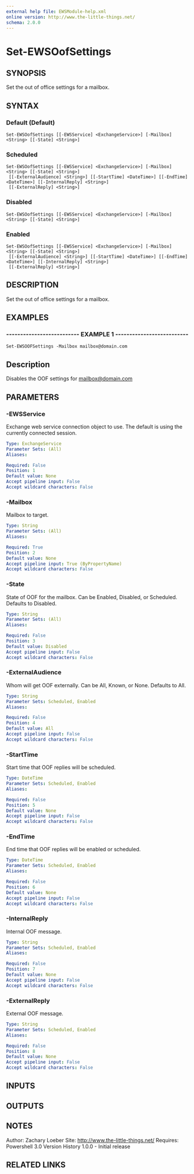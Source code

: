```yaml
---
external help file: EWSModule-help.xml
online version: http://www.the-little-things.net/
schema: 2.0.0
---
```


# Set-EWSOofSettings

## SYNOPSIS
Set the out of office settings for a mailbox.

## SYNTAX

### Default (Default)
```
Set-EWSOofSettings [[-EWSService] <ExchangeService>] [-Mailbox] <String> [[-State] <String>]
```

### Scheduled
```
Set-EWSOofSettings [[-EWSService] <ExchangeService>] [-Mailbox] <String> [[-State] <String>]
 [[-ExternalAudience] <String>] [[-StartTime] <DateTime>] [[-EndTime] <DateTime>] [[-InternalReply] <String>]
 [[-ExternalReply] <String>]
```

### Disabled
```
Set-EWSOofSettings [[-EWSService] <ExchangeService>] [-Mailbox] <String> [[-State] <String>]
```

### Enabled
```
Set-EWSOofSettings [[-EWSService] <ExchangeService>] [-Mailbox] <String> [[-State] <String>]
 [[-ExternalAudience] <String>] [[-StartTime] <DateTime>] [[-EndTime] <DateTime>] [[-InternalReply] <String>]
 [[-ExternalReply] <String>]
```

## DESCRIPTION
Set the out of office settings for a mailbox.

## EXAMPLES

### -------------------------- EXAMPLE 1 --------------------------
```
Set-EWSOOFSettings -Mailbox mailbox@domain.com
```

Description
--------------
Disables the OOF settings for mailbox@domain.com

## PARAMETERS

### -EWSService
Exchange web service connection object to use.
The default is using the currently connected session.

```yaml
Type: ExchangeService
Parameter Sets: (All)
Aliases: 

Required: False
Position: 1
Default value: None
Accept pipeline input: False
Accept wildcard characters: False
```

### -Mailbox
Mailbox to target.

```yaml
Type: String
Parameter Sets: (All)
Aliases: 

Required: True
Position: 2
Default value: None
Accept pipeline input: True (ByPropertyName)
Accept wildcard characters: False
```

### -State
State of OOF for the mailbox.
Can be Enabled, Disabled, or Scheduled.
Defaults to Disabled.

```yaml
Type: String
Parameter Sets: (All)
Aliases: 

Required: False
Position: 3
Default value: Disabled
Accept pipeline input: False
Accept wildcard characters: False
```

### -ExternalAudience
Whom will get OOF externally.
Can be All, Known, or None.
Defaults to All.

```yaml
Type: String
Parameter Sets: Scheduled, Enabled
Aliases: 

Required: False
Position: 4
Default value: All
Accept pipeline input: False
Accept wildcard characters: False
```

### -StartTime
Start time that OOF replies will be scheduled.

```yaml
Type: DateTime
Parameter Sets: Scheduled, Enabled
Aliases: 

Required: False
Position: 5
Default value: None
Accept pipeline input: False
Accept wildcard characters: False
```

### -EndTime
End time that OOF replies will be enabled or scheduled.

```yaml
Type: DateTime
Parameter Sets: Scheduled, Enabled
Aliases: 

Required: False
Position: 6
Default value: None
Accept pipeline input: False
Accept wildcard characters: False
```

### -InternalReply
Internal OOF message.

```yaml
Type: String
Parameter Sets: Scheduled, Enabled
Aliases: 

Required: False
Position: 7
Default value: None
Accept pipeline input: False
Accept wildcard characters: False
```

### -ExternalReply
External OOF message.

```yaml
Type: String
Parameter Sets: Scheduled, Enabled
Aliases: 

Required: False
Position: 8
Default value: None
Accept pipeline input: False
Accept wildcard characters: False
```

## INPUTS

## OUTPUTS

## NOTES
Author: Zachary Loeber
Site: http://www.the-little-things.net/
Requires: Powershell 3.0
Version History
1.0.0 - Initial release

## RELATED LINKS

